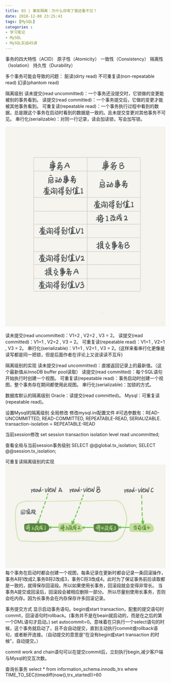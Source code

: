 ```yaml
---
title: 03 | 事务隔离：为什么你改了我还看不见？
date: 2018-12-08 23:25:43
tags: [MySQL]
categories :
- 学习笔记
- MySQL
- MySQL实战45讲
---
```


事务的四大特性（ACID）
原子性（Atomicity）
一致性（Consistency）
隔离性（Isolation）
持久性（Durability）


多个事务可能会导致的问题：
脏读(dirty read)
不可重复读(non-repeatable read)
幻读(phantom read)



隔离级别
读未提交(read uncommitted)：一个事务还没提交时，它锁做的变更能被别的事务看到。
读提交(read committed)：一个事务提交后，它做的变更才能被其他事务看到。
可重复读(repeatable read)：一个事务执行过程中看到的数据，总是跟这个事务在启动时看到的数据是一致的。且未提交变更对其他事务不可见。
串行化(serializable)：对同一行记录，读会加读锁，写会加写锁。

![](MySQL实战45讲_03_事务隔离：为什么你改了我还看不见？\demo.jpg)

读未提交(read uncommitted)：V1=2 , V2=2 , V3 = 2。
读提交(read committed)：V1=1 , V2=2 , V3 = 2。
可重复读(repeatable read)：V1=1 , V2=1 , V3 = 2。
串行化(serializable)：V1=1 , V2=1 , V3 = 2。(这样来看串行化更像是读写都是同一把锁，但是后面作者在评论上又说读读不互斥)

隔离级别的实现
读未提交(read uncommitted)：直接返回记录上的最新值。（这个最新值从InnoDB buffer pool读取）
读提交(read committed)：每个SQL语句开始执行时创建一个视图。
可重复读(repeatable read)：事务启动时创建一个视图，整个事务存在期间都使用此视图。
串行化(serializable)：加锁的方式。

数据库默认的隔离级别
Oracle：读提交(read committed)。
Mysql：可重复读(repeatable read)。

设置Mysql的隔离级别
全局修改
修改mysql.ini配置文件
#可选参数有：READ-UNCOMMITTED, READ-COMMITTED, REPEATABLE-READ, SERIALIZABLE.
transaction-isolation = REPEATABLE-READ

当前session修改
set session transaction isolation level read uncommitted;

查看全局与当前session事务级别
SELECT @@global.tx_isolation; 
SELECT @@session.tx_isolation; 


可重复读隔离级别的实现
![](MySQL实战45讲_03_事务隔离：为什么你改了我还看不见？\可重复的读的实现.png)
每个事务在启动时都会创建一个视图，每条记录在更新时都会记录一条回滚操作，事务A将1改成2,事务B将2改成3，事务C将3改成4。此时为了保证事务前后读取都是一致的，就得保存回滚段。所以如果使用长事务，回滚段就会变得非常长。
当事务A提交或回滚后，回滚段会被相应删除一部分。
所以尽量别使用长事务，否则会吃内存。因为长事务会在内存保存许多回滚记录。



事务提交方式
显示启动事务语句。begin或start transaction，配套的提交语句时commit，回滚语句时rollback。(事务并不是在beain就启动的，而是在之后的第一个DML语句才启动。)
set autocommit=0。意味着在只执行一个select语句的时候，这个事务就启动了，且不会自动提交，直到主动执行commit或rollback语句，或者断开连接。（自动提交的意思是“在没有begin或start transaction 的时候”，自动提交。）

commit work and chain语句可以在提交commit后，立刻执行begin,减少客户端与Mysql的交互次数。

查询长事务
select * from information_schema.innodb_trx where TIME_TO_SEC(timediff(now(),trx_started))>60



